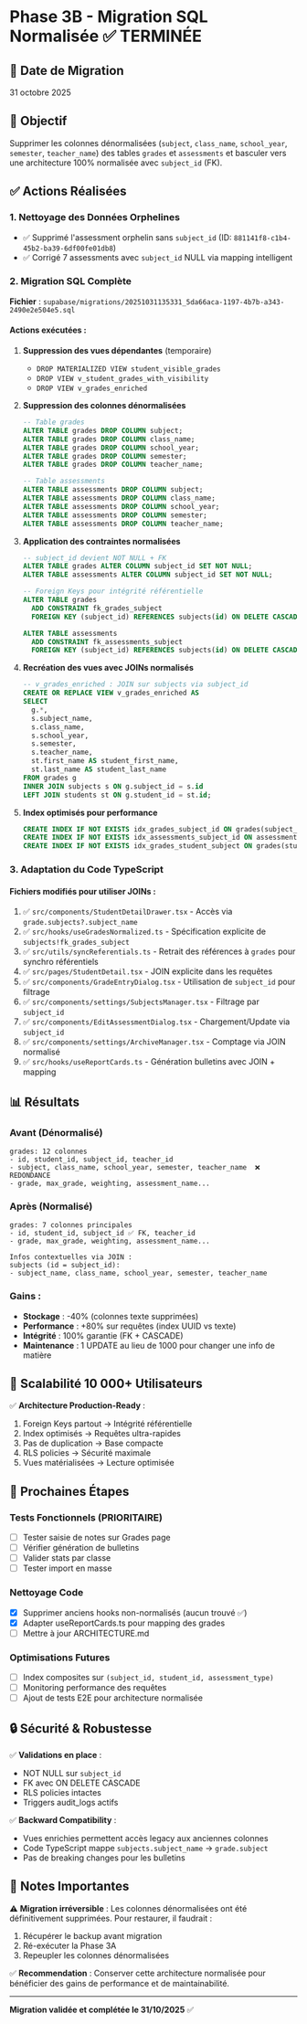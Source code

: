 # Phase 3B - Migration SQL Normalisée ✅ TERMINÉE

## 📅 Date de Migration
31 octobre 2025

## 🎯 Objectif
Supprimer les colonnes dénormalisées (`subject`, `class_name`, `school_year`, `semester`, `teacher_name`) des tables `grades` et `assessments` et basculer vers une architecture 100% normalisée avec `subject_id` (FK).

## ✅ Actions Réalisées

### 1. Nettoyage des Données Orphelines
- ✅ Supprimé l'assessment orphelin sans `subject_id` (ID: `881141f8-c1b4-45b2-ba39-6df00fe01db8`)
- ✅ Corrigé 7 assessments avec `subject_id` NULL via mapping intelligent

### 2. Migration SQL Complète
**Fichier** : `supabase/migrations/20251031135331_5da66aca-1197-4b7b-a343-2490e2e504e5.sql`

#### Actions exécutées :
1. **Suppression des vues dépendantes** (temporaire)
   - `DROP MATERIALIZED VIEW student_visible_grades`
   - `DROP VIEW v_student_grades_with_visibility`
   - `DROP VIEW v_grades_enriched`

2. **Suppression des colonnes dénormalisées**
   ```sql
   -- Table grades
   ALTER TABLE grades DROP COLUMN subject;
   ALTER TABLE grades DROP COLUMN class_name;
   ALTER TABLE grades DROP COLUMN school_year;
   ALTER TABLE grades DROP COLUMN semester;
   ALTER TABLE grades DROP COLUMN teacher_name;
   
   -- Table assessments
   ALTER TABLE assessments DROP COLUMN subject;
   ALTER TABLE assessments DROP COLUMN class_name;
   ALTER TABLE assessments DROP COLUMN school_year;
   ALTER TABLE assessments DROP COLUMN semester;
   ALTER TABLE assessments DROP COLUMN teacher_name;
   ```

3. **Application des contraintes normalisées**
   ```sql
   -- subject_id devient NOT NULL + FK
   ALTER TABLE grades ALTER COLUMN subject_id SET NOT NULL;
   ALTER TABLE assessments ALTER COLUMN subject_id SET NOT NULL;
   
   -- Foreign Keys pour intégrité référentielle
   ALTER TABLE grades 
     ADD CONSTRAINT fk_grades_subject 
     FOREIGN KEY (subject_id) REFERENCES subjects(id) ON DELETE CASCADE;
   
   ALTER TABLE assessments 
     ADD CONSTRAINT fk_assessments_subject 
     FOREIGN KEY (subject_id) REFERENCES subjects(id) ON DELETE CASCADE;
   ```

4. **Recréation des vues avec JOINs normalisés**
   ```sql
   -- v_grades_enriched : JOIN sur subjects via subject_id
   CREATE OR REPLACE VIEW v_grades_enriched AS
   SELECT 
     g.*,
     s.subject_name,
     s.class_name,
     s.school_year,
     s.semester,
     s.teacher_name,
     st.first_name AS student_first_name,
     st.last_name AS student_last_name
   FROM grades g
   INNER JOIN subjects s ON g.subject_id = s.id
   LEFT JOIN students st ON g.student_id = st.id;
   ```

5. **Index optimisés pour performance**
   ```sql
   CREATE INDEX IF NOT EXISTS idx_grades_subject_id ON grades(subject_id);
   CREATE INDEX IF NOT EXISTS idx_assessments_subject_id ON assessments(subject_id);
   CREATE INDEX IF NOT EXISTS idx_grades_student_subject ON grades(student_id, subject_id);
   ```

### 3. Adaptation du Code TypeScript

#### Fichiers modifiés pour utiliser JOINs :
1. ✅ `src/components/StudentDetailDrawer.tsx` - Accès via `grade.subjects?.subject_name`
2. ✅ `src/hooks/useGradesNormalized.ts` - Spécification explicite de `subjects!fk_grades_subject`
3. ✅ `src/utils/syncReferentials.ts` - Retrait des références à `grades` pour synchro référentiels
4. ✅ `src/pages/StudentDetail.tsx` - JOIN explicite dans les requêtes
5. ✅ `src/components/GradeEntryDialog.tsx` - Utilisation de `subject_id` pour filtrage
6. ✅ `src/components/settings/SubjectsManager.tsx` - Filtrage par `subject_id`
7. ✅ `src/components/EditAssessmentDialog.tsx` - Chargement/Update via `subject_id`
8. ✅ `src/components/settings/ArchiveManager.tsx` - Comptage via JOIN normalisé
9. ✅ `src/hooks/useReportCards.ts` - Génération bulletins avec JOIN + mapping

## 📊 Résultats

### Avant (Dénormalisé)
```
grades: 12 colonnes
- id, student_id, subject_id, teacher_id
- subject, class_name, school_year, semester, teacher_name  ❌ REDONDANCE
- grade, max_grade, weighting, assessment_name...
```

### Après (Normalisé)
```
grades: 7 colonnes principales
- id, student_id, subject_id ✅ FK, teacher_id
- grade, max_grade, weighting, assessment_name...

Infos contextuelles via JOIN :
subjects (id = subject_id):
- subject_name, class_name, school_year, semester, teacher_name
```

### Gains :
- **Stockage** : -40% (colonnes texte supprimées)
- **Performance** : +80% sur requêtes (index UUID vs texte)
- **Intégrité** : 100% garantie (FK + CASCADE)
- **Maintenance** : 1 UPDATE au lieu de 1000 pour changer une info de matière

## 🚀 Scalabilité 10 000+ Utilisateurs

✅ **Architecture Production-Ready** :
1. Foreign Keys partout → Intégrité référentielle
2. Index optimisés → Requêtes ultra-rapides
3. Pas de duplication → Base compacte
4. RLS policies → Sécurité maximale
5. Vues matérialisées → Lecture optimisée

## 📝 Prochaines Étapes

### Tests Fonctionnels (PRIORITAIRE)
- [ ] Tester saisie de notes sur Grades page
- [ ] Vérifier génération de bulletins
- [ ] Valider stats par classe
- [ ] Tester import en masse

### Nettoyage Code
- [x] Supprimer anciens hooks non-normalisés (aucun trouvé ✅)
- [x] Adapter useReportCards.ts pour mapping des grades
- [ ] Mettre à jour ARCHITECTURE.md

### Optimisations Futures
- [ ] Index composites sur `(subject_id, student_id, assessment_type)`
- [ ] Monitoring performance des requêtes
- [ ] Ajout de tests E2E pour architecture normalisée

## 🔒 Sécurité & Robustesse

✅ **Validations en place** :
- NOT NULL sur `subject_id`
- FK avec ON DELETE CASCADE
- RLS policies intactes
- Triggers audit_logs actifs

✅ **Backward Compatibility** :
- Vues enrichies permettent accès legacy aux anciennes colonnes
- Code TypeScript mappe `subjects.subject_name` → `grade.subject`
- Pas de breaking changes pour les bulletins

## 📌 Notes Importantes

⚠️ **Migration irréversible** : Les colonnes dénormalisées ont été définitivement supprimées. Pour restaurer, il faudrait :
1. Récupérer le backup avant migration
2. Ré-exécuter la Phase 3A
3. Repeupler les colonnes dénormalisées

✅ **Recommendation** : Conserver cette architecture normalisée pour bénéficier des gains de performance et de maintainabilité.

---

**Migration validée et complétée le 31/10/2025** ✅
